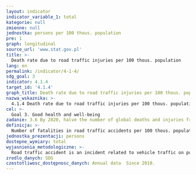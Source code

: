 ```yaml
---
layout: indicator
indicator_variable_1: total
kategorie: null
zmienne: null
jednostka: persons per 100 thous. population
pre: 1
graph: longitudinal
source_url: 'www.stat.gov.pl'
title: >-
  Death rate due to road traffic injuries per 100 thous. population
lang: en
permalink: /indicator/4-1-4/
sdg_goal: 3
indicator: 4.1.4
target_id: '4.1.4'
graph_title: Death rate due to road traffic injuries per 100 thous. population
nazwa_wskaznika: >-
  4.1.4 Death rate due to road traffic injuries per 100 thous. population
cel: >-
  Goal 3. Good health and well-being
zadanie: 3.6 By 2020, halve the number of global deaths and injuries from road traffic accidents
definicja: >-
  Number of fatalities in road traffic accidents per 100 thous. population.
jednostka_prezentacji: persons
dostepne_wymiary: total
wyjasnienia_metodologiczne: >-
  Road traffic accident is an incident related to vehicle traffic on public roads, resulting in fatalities or injuries.Road traffic accident fatalities include drivers and passengers of motor vehicles, cyclists and pedestrians. A road traffic accident fatality is understood as a person who died as a results of injuries at the scene of the accident or within the course of 30 days.
zrodlo_danych: SDG
czestotliwosc_dostępnosc_danych: Annual data  Since 2010.
---
```

